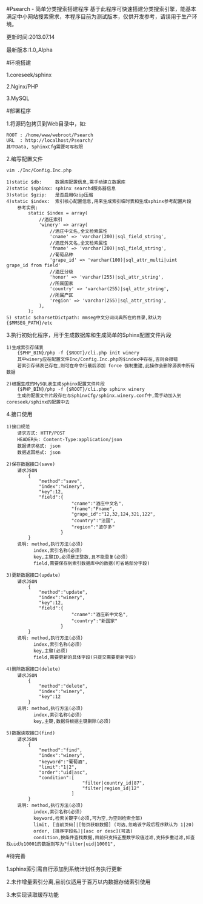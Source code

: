 #Psearch - 简单分类搜索搭建程序
基于此程序可快速搭建分类搜索引擎，能基本满足中小网站搜索需求，本程序目前为测试版本，仅供开发参考，请误用于生产环境。

更新时间:2013.07.14

最新版本:1.0_Alpha

#环境搭建

1.coreseek/sphinx

2.Nginx/PHP

3.MySQL

#部署程序

1.将源码包拷贝到Web目录中，如:

    ROOT : /home/www/webroot/Psearch
    URL  : http://localhost/Psearch/
    其中Data, SphinxCfg需要可写权限

2.编写配置文件

    vim ./Inc/Config.Inc.php

    1)static $db:     数据库配置信息,需手动建立数据库
    2)static $sphinx: sphinx searchd服务器信息
    3)static $gzip:   是否启用Gzip压缩
    4)static $index:  索引核心配置信息,用来生成索引临时表和生成sphinx参考配置片段
        参考实例:
            static $index = array(
                //酒庄索引
                'winery' => array(
                    //酒庄中文名,全文检索属性
                    'cname' => 'varchar(200)|sql_field_string',        
                    //酒庄外文名,全文检索属性
                    'fname' => 'varchar(200)|sql_field_string',        
                    //葡萄品种
                    'grape_id' => 'varchar(100)|sql_attr_multi|uint grape_id from field'
                    //酒庄分级
                    'honor' => 'varchar(255)|sql_attr_string',        
                    //所属国家
                    'country' => 'varchar(255)|sql_attr_string',        
                    //所属产区
                    'region' => 'varchar(255)|sql_attr_string',        
                ),        
            );
    5) static $charsetDictpath: mmseg中文分词词典所在的目录,默认为{$MMSEG_PATH}/etc

3.执行初始化程序，用于生成数据库和生成简单的Sphinx配置文件片段

    1)生成索引存储表
        {$PHP_BIN}/php -f {$ROOT}/cli.php init winery 
        其中winery应在配置文件Inc/Config.Inc.php的$index中存在,否则会报错
        若索引存储表已存在,则可在命令行最后添加 force 强制重建,此操作会删除源表中所有数据

    2)根据生成的MySQL表生成sphinx配置文件片段
        {$PHP_BIN}/php -f {$ROOT}/cli.php sphinx winery
        生成的配置文件片段存在与SphinxCfg/sphinx.winery.conf中,需手动加入到coreseek/sphinx的配置中去

4.接口使用

    1)接口规范
        请求方式: HTTP/POST
        HEADER头: Content-Type:application/json
        数据请求格式: json
        数据返回格式: json

    2)保存数据接口(save)
        请求JSON
            {
                "method":"save",
                "index":"winery",
                "key":12,
                "field":{
                            "cname":"酒庄中文名",
                            "fname":"Fname",
                            "grape_id":"12,32,124,321,122",
                            "country":"法国",
                            "region":"波尔多"
                        }
            }
        说明: method,执行方法(必须)
              index,索引名称(必须)
              key,主键ID,必须是正整数,且不能重复(必须)
              field,需要保存到索引数据库中的数据(可省略部分字段)

    3)更新数据接口(update)
        请求JSON
            {
                "method":"update",
                "index":"winery",
                "key":12,
                "field":{
                            "cname":"酒庄新中文名",
                            "country":"新国家"
                        }
            }
        说明: method,执行方法(必须)
              index,索引名称(必须)
              key,主键(必须)
              field,需要更新的具体字段(只提交需要更新字段)

    4)删除数据接口(delete)
        请求JSON
            {
                "method":"delete",
                "index":"winery",
                "key":12
            }
        说明: method,执行方法(必须)
              index,索引名称(必须)
              key,主键,数据将根据主键删除(必须)

    5)数据读取接口(find)
        请求JSON
            {
                "method":"find",
                "index":"winery",
                "keyword":"葡萄酒",
                "limit":"1|2",
                "order":"uid|asc",
                "condition":[
                                "filter|country_id|87",
                                "filter|region_id|12"
                            ]
            }
        说明: method,执行方法(必须)
              index,索引名称(必须)
              keyword,检索关键字(必须,可为空,为空则检索全部)
              limit, [当前页码]|[每页获取数据] (可选,忽略该字段后程序默认为 1|20)
              order, [排序字段名]|[asc or desc](可选)
              condition,按条件查找数据,目前只支持正整数字段值过滤,支持多重过滤,如查找uid为10001的数据则写为"filter|uid|10001",

#待完善

1.sphinx索引需自行添加到系统计划任务执行更新

2.未作增量索引分离,目前仅适用于百万以内数据存储索引使用

3.未实现读取缓存功能
